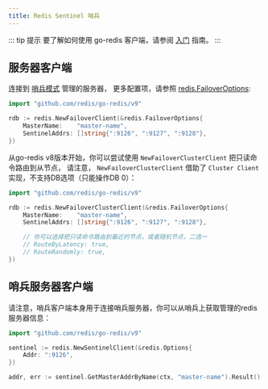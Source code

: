 ```yaml
---
title: Redis Sentinel 哨兵
---
```


<CoverImage title="Go Redis Sentinel 客户端" />

<!-- prettier-ignore -->
::: tip 提示
要了解如何使用 go-redis 客户端，请参阅 [入门](go-redis.html) 指南。
:::

## 服务器客户端

连接到 [哨兵模式](https://redis.io/topics/sentinel) 管理的服务器，
更多配置项，请参照 [redis.FailoverOptions](go-redis-option.html#redis-failover-client-和-failover-cluster-client):

```go
import "github.com/redis/go-redis/v9"

rdb := redis.NewFailoverClient(&redis.FailoverOptions{
    MasterName:    "master-name",
    SentinelAddrs: []string{":9126", ":9127", ":9128"},
})
```

从go-redis v8版本开始，你可以尝试使用 `NewFailoverClusterClient` 把只读命令路由到从节点，
请注意， `NewFailoverClusterClient` 借助了 `Cluster Client` 实现，不支持DB选项（只能操作DB 0）：

```go
import "github.com/redis/go-redis/v9"

rdb := redis.NewFailoverClusterClient(&redis.FailoverOptions{
    MasterName:    "master-name",
    SentinelAddrs: []string{":9126", ":9127", ":9128"},

    // 你可以选择把只读命令路由到最近的节点，或者随机节点，二选一
    // RouteByLatency: true,
    // RouteRandomly: true,
})
```

## 哨兵服务器客户端

请注意，哨兵客户端本身用于连接哨兵服务器，你可以从哨兵上获取管理的redis服务器信息：

```go
import "github.com/redis/go-redis/v9"

sentinel := redis.NewSentinelClient(&redis.Options{
    Addr: ":9126",
})

addr, err := sentinel.GetMasterAddrByName(ctx, "master-name").Result()
```
